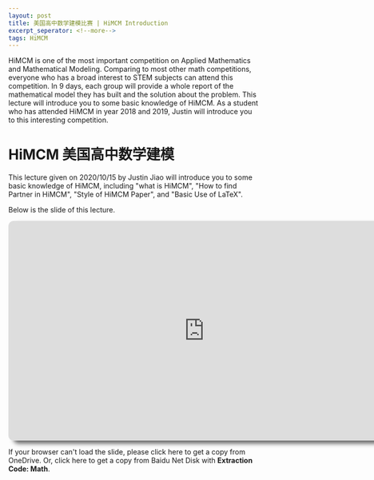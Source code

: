 ```yaml
---
layout: post
title: 美国高中数学建模比赛 | HiMCM Introduction
excerpt_seperator: <!--more-->
tags: HiMCM
---
```

HiMCM is one of the most important competition on Applied Mathematics and Mathematical Modeling. Comparing to most other math competitions, everyone who has a broad interest to STEM subjects can attend this competition. In 9 days, each group will provide a whole report of the mathematical model they has built and the solution about the problem. This lecture will introduce you to some basic knowledge of HiMCM. As a student who has attended HiMCM in year 2018 and 2019, Justin will introduce you to this interesting competition.
<!--more-->
<p></p>

<style>
    iframe{
        border-radius: 10px;
        box-shadow: 10px 6px 8px #666666;
    }
</style>

# HiMCM 美国高中数学建模

This lecture given on 2020/10/15 by Justin Jiao will introduce you to some basic knowledge of HiMCM, including "what is HiMCM", "How to find Partner in HiMCM", "Style of HiMCM Paper", and "Basic Use of LaTeX".

Below is the slide of this lecture.

<iframe src="https://onedrive.live.com/embed?cid=AACD96FD289D9DD0&resid=AACD96FD289D9DD0%2177037&authkey=AADdxeoN99wzHyE&em=2" width="784" height="440" frameborder="0" scrolling="no"></iframe>

If your browser can't load the slide, please click <a herf="https://1drv.ms/p/s!AtCdnSj9ls2qhNltKGNOBSvSEK668Q?e=jfGfQ0">here</a> to get a copy from OneDrive. Or, click <a herf="https://pan.baidu.com/s/15dN0bZKV_-al9KHlgogXNA"> here </a> to get a copy from Baidu Net Disk with **Extraction Code: Math**.
